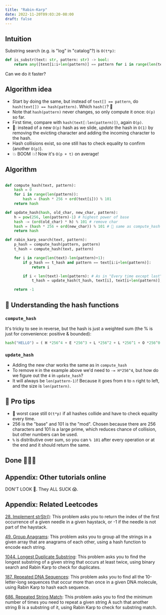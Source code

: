 ```yaml
---
title: "Rabin-Karp"
date: 2022-11-20T09:03:20-08:00
draft: false
---
```

## Intuition

Substring search (e.g. is "log" in "catalog"?) is `O(t*p)`:

```python
def is_substr(text: str, pattern: str) -> bool:
    return any([text[i:i+len(pattern)] == pattern for i in range(len(text)-len(pattern)+1)])
```

Can we do it faster?

## Algorithm idea

- Start by doing the same, but instead of `text[] == pattern`, do `hash(text[]) == hash(pattern)`. Which `hash()`? 🤔
- Note that `hash(pattern)` never changes, so only compute it once: `O(p)` so far.
- First time, compare with `hash(text[:len(pattern)])`, again `O(p)`.
- 🤯: instead of a new `O(p)` hash as we slide, *update* the hash in `O(1)` by removing the evicting character and adding the incoming character to the hash.
- Hash collisions exist, so one still has to check equality to confirm (another `O(p)`).
- 💥 BOOM 💥! Now it's `O(p + t)` on average!

## Algorithm

```python

def compute_hash(text, pattern):
    hash = 0
    for i in range(len(pattern)):
        hash = (hash * 256 + ord(text[i])) % 101
    return hash

def update_hash(hash, old_char, new_char, pattern):
    h = pow(256, len(pattern)-1) # highest power of base
    hash -= (ord(old_char) * h) % 101 # remove char
    hash = (hash * 256 + ord(new_char)) % 101 # 👀 same as compute_hash
    return hash

def rabin_karp_search(text, pattern):
    p_hash = compute_hash(pattern, pattern)
    t_hash = compute_hash(text, pattern)

    for i in range(len(text)-len(pattern)+1):
        if p_hash == t_hash and pattern == text[i:i+len(pattern)]:
            return i

        if i < len(text)-len(pattern): # As in "Every time except last"
            t_hash = update_hash(t_hash, text[i], text[i+len(pattern)], pattern)

    return -1
```


## 🤔 Understanding the hash functions

### `compute_hash`

It's tricky to see in reverse, but the hash is just a weighted sum (the % is just for convenience: positive & bounded):

```python
hash("HELLO") = ( H *256^4 + E *256^3 + L *256^2 + L *256^1 + O *256^0 ) % 101
```

### `update_hash`

- Adding the new char works the same as in `compute_hash`
- To remove `H` in the example above we'd need to `-= H*256^4`, but how do we figure out the `4` in `update_hash`?
- It will always be `len(pattern-1)`! Because it goes from `0` to `n` right to left, and the size is `len(pattern)`.

## 🧠 Pro tips

- 👀 worst case still `O(t*p)` if all hashes collide and have to check equality every time.
- 256 is the "base" and 101 is the "mod". Chosen because there are 256 characters and 101 is a large prime, which reduces chance of collision, but other numbers can be used.
- `%` is distributive over sum, so you can `% 101` after every operation or at the end and it should return the same.

## Done 🎉🎉🎉

## Appendix: Other tutorials online

DON'T LOOK 🙈. They ALL SUCK 😱.

## Appendix: Related Leetcodes

[28. Implement strStr()](https://leetcode.com/problems/implement-strstr/): This problem asks you to return the index of the first occurrence of a given needle in a given haystack, or -1 if the needle is not part of the haystack.

[49. Group Anagrams](https://leetcode.com/problems/group-anagrams/): This problem asks you to group all the strings in a given array that are anagrams of each other, using a hash function to encode each string.

[1044. Longest Duplicate Substring](https://leetcode.com/problems/longest-duplicate-substring/): This problem asks you to find the longest substring of a given string that occurs at least twice, using binary search and Rabin Karp to check for duplicates.

[187. Repeated DNA Sequences](https://leetcode.com/problems/repeated-dna-sequences/): This problem asks you to find all the 10-letter-long sequences that occur more than once in a given DNA molecule, using Rabin Karp to hash each sequence.

[686. Repeated String Match](https://leetcode.com/problems/repeated-string-match/): This problem asks you to find the minimum number of times you need to repeat a given string A such that another string B is a substring of it, using Rabin Karp to check for substring match.
